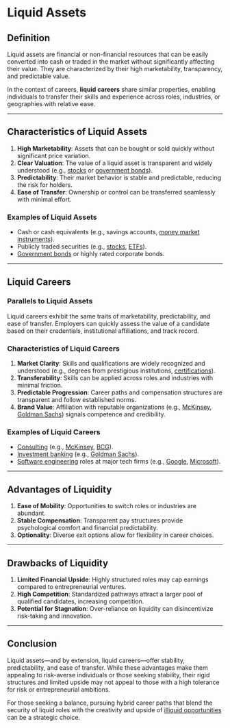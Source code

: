 # Liquid Assets

## Definition

Liquid assets are financial or non-financial resources that can be easily converted into cash or traded in the market without significantly affecting their value. They are characterized by their high marketability, transparency, and predictable value.

In the context of careers, **liquid careers** share similar properties, enabling individuals to transfer their skills and experience across roles, industries, or geographies with relative ease.

***

## Characteristics of Liquid Assets

1. **High Marketability**: Assets that can be bought or sold quickly without significant price variation.
2. **Clear Valuation**: The value of a liquid asset is transparent and widely understood (e.g., [stocks](../crypto_economics/stocks.md) or [government bonds](broken-reference)).
3. **Predictability**: Their market behavior is stable and predictable, reducing the risk for holders.
4. **Ease of Transfer**: Ownership or control can be transferred seamlessly with minimal effort.

### Examples of Liquid Assets

* Cash or cash equivalents (e.g., savings accounts, [money market instruments](broken-reference)).
* Publicly traded securities (e.g., [stocks](../crypto_economics/stocks.md), [ETFs](broken-reference)).
* [Government bonds](broken-reference) or highly rated corporate bonds.

***

## Liquid Careers

### Parallels to Liquid Assets

Liquid careers exhibit the same traits of marketability, predictability, and ease of transfer. Employers can quickly assess the value of a candidate based on their credentials, institutional affiliations, and track record.

### Characteristics of Liquid Careers

1. **Market Clarity**: Skills and qualifications are widely recognized and understood (e.g., degrees from prestigious institutions, [certifications](../CERTIFICATIONS.md)).
2. **Transferability**: Skills can be applied across roles and industries with minimal friction.
3. **Predictable Progression**: Career paths and compensation structures are transparent and follow established norms.
4. **Brand Value**: Affiliation with reputable organizations (e.g., [McKinsey](../MCKINSEY.md), [Goldman Sachs](broken-reference)) signals competence and credibility.

### Examples of Liquid Careers

* [Consulting](consulting.md) (e.g., [McKinsey](../MCKINSEY.md), [BCG](bcg.md)).
* [Investment banking](investment_banking.md) (e.g., [Goldman Sachs](broken-reference)).
* [Software engineering](../technology/software_engineering.md) roles at major tech firms (e.g., [Google](../GOOGLE.md), [Microsoft](broken-reference)).

***

## Advantages of Liquidity

1. **Ease of Mobility**: Opportunities to switch roles or industries are abundant.
2. **Stable Compensation**: Transparent pay structures provide psychological comfort and financial predictability.
3. **Optionality**: Diverse exit options allow for flexibility in career choices.

***

## Drawbacks of Liquidity

1. **Limited Financial Upside**: Highly structured roles may cap earnings compared to entrepreneurial ventures.
2. **High Competition**: Standardized pathways attract a larger pool of qualified candidates, increasing competition.
3. **Potential for Stagnation**: Over-reliance on liquidity can disincentivize risk-taking and innovation.

***

## Conclusion

Liquid assets—and by extension, liquid careers—offer stability, predictability, and ease of transfer. While these advantages make them appealing to risk-averse individuals or those seeking stability, their rigid structures and limited upside may not appeal to those with a high tolerance for risk or entrepreneurial ambitions.

For those seeking a balance, pursuing hybrid career paths that blend the security of liquid roles with the creativity and upside of [illiquid opportunities](illiquid_assets.md) can be a strategic choice.
